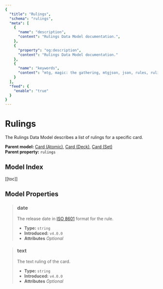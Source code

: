 ```yaml
---
{
  "title": "Rulings",
  "schema": "rulings",
  "meta": [
    {
      "name": "description",
      "content": "Rulings Data Model documentation.",
    },
    {
      "property": "og:description",
      "content": "Rulings Data Model documentation."
    },
    {
      "name": "keywords",
      "content": "mtg, magic: the gathering, mtgjson, json, rules, rulings, ruling",
    }
  ],
  "feed": {
    "enable": "true"
  }
}
---
```


# Rulings

The Rulings Data Model describes a list of rulings for a specific card.

**Parent model:** [Card (Atomic)](/data-models/card-atomic/), [Card (Deck)](/data-models/card-deck/), [Card (Set)](/data-models/card-set/)  
**Parent property:** `rulings`

## Model Index

<PropertyToggler/>

[[toc]]

## Model Properties

> ### date  
> The release date in [ISO 8601](https://www.iso.org/iso-8601-date-and-time-format.html) format for the rule.  
>
> - **Type:** `string`  
> - **Introduced:** `v4.0.0`
> - **Attributes** <i class="optional">Optional</i>

> ### text  
> The text ruling of the card.  
>
> - **Type:** `string`  
> - **Introduced:** `v4.0.0`
> - **Attributes** <i class="optional">Optional</i>
